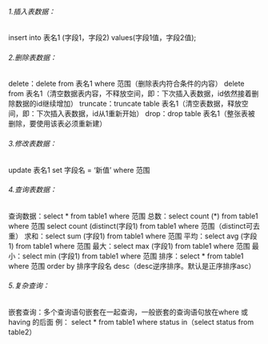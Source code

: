 ###### 1.插入表数据：
insert into 表名1 (字段1，字段2) values(字段1值，字段2值);

###### 2.删除表数据：
delete：delete from 表名1 where 范围（删除表内符合条件的内容）
delete from 表名1（清空数据表内容，不释放空间，即：下次插入表数据，id依然接着删除数据的id继续增加）
truncate：truncate table 表名1（清空表数据，释放空间，即：下次插入表数据，id从1重新开始）
drop：drop table 表名1（整张表被删除，要使用该表必须重新建）

###### 3.修改表数据：
update 表名1 set 字段名 = ‘新值’ where 范围

###### 4.查询表数据：
查询数据：select * from table1 where 范围
总数：select count (*) from table1 where 范围
select count (distinct(字段1) from table1 where 范围（distinct可去重）
求和：select sum (字段1) from table1 where 范围
平均：select avg (字段1) from table1 where 范围
最大：select max (字段1) from table1 where 范围
最小：select min (字段1) from table1 where 范围
排序：select * from table1 where 范围 order by 排序字段名 desc（desc逆序排序。默认是正序排序asc）
###### 5.复杂查询：
嵌套查询：多个查询语句嵌套在一起查询，一般嵌套的查询语句放在where 或 having 的后面
例：
select * from table1 where status in（select status from table2）
